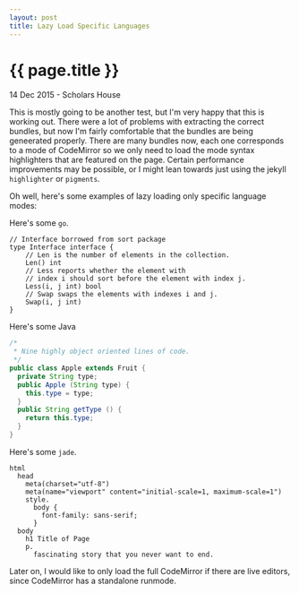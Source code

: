 ```yaml
---
layout: post
title: Lazy Load Specific Languages
---
```


{{ page.title }}
================

<p class="meta">14 Dec 2015 - Scholars House</p>


This is mostly going to be another test, but I'm very happy that this is working out. There were a lot of problems with extracting the correct bundles, but now I'm fairly comfortable that the bundles are being geneerated properly. There are many bundles now, each one corresponds to a mode of CodeMirror so we only need to load the mode syntax highlighters that are featured on the page. Certain performance improvements may be possible, or I might lean towards just using the jekyll `highlighter` or `pigments`.

Oh well, here's some examples of lazy loading only specific language modes:

Here's some `go`.

```golang
// Interface borrowed from sort package
type Interface interface {
    // Len is the number of elements in the collection.
    Len() int
    // Less reports whether the element with
    // index i should sort before the element with index j.
    Less(i, j int) bool
    // Swap swaps the elements with indexes i and j.
    Swap(i, j int)
}
```

Here's some Java

```java
/*
 * Nine highly object oriented lines of code. 
 */
public class Apple extends Fruit {
  private String type;
  public Apple (String type) {
    this.type = type;
  }
  public String getType () {
    return this.type;
  }
}
```

Here's some `jade`.

```jade
html
  head
    meta(charset="utf-8")
    meta(name="viewport" content="initial-scale=1, maximum-scale=1")
    style.
      body {
        font-family: sans-serif;
      }
  body
    h1 Title of Page
    p.
      fascinating story that you never want to end.
```

Later on, I would like to only load the full CodeMirror if there are live editors, since CodeMirror has a standalone runmode.
